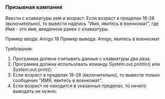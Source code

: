 
### Призывная кампания

Ввести с клавиатуры имя и возраст. Если возраст в пределах 18-28 (включительно), то вывести надпись
&quot;Имя, явитесь в военкомат&quot;, где Имя - это имя, введенное ранее с клавиатуры.

Пример ввода:
Amigo
18
Пример вывода:
Amigo, явитесь в военкомат


Требования:
1.	Программа должна считывать данные с клавиатуры два раза.
2.	Программа должна использовать команду System.out.println() или System.out.print().
3.	Если возраст в пределах 18-28 (включительно), то вывести только сообщение &quot;ИМЯ, явитесь в военкомат&quot;.
4.	Если возраст не находится в указанных пределах, то ничего выводить не нужно.


